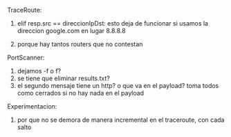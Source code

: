 TraceRoute:
1) elif resp.src == direccionIpDst:
esto deja de funcionar si usamos la direccion google.com en lugar 8.8.8.8

2) porque hay tantos routers que no contestan

PortScanner:

1) dejamos -f o f?
2) se tiene que eliminar results.txt?
3) el segundo mensaje tiene un http? o que va en el payload? toma todos como cerrados si no hay nada en el payload

Experimentacion:
1) por que no se demora de manera incremental en el traceroute, con cada salto